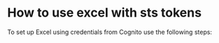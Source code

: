 # How to use excel with sts tokens
To set up Excel using credentials from Cognito use the following steps:
